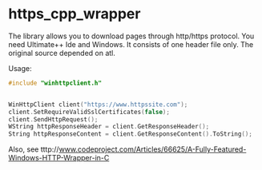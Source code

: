 # https_cpp_wrapper 



The library allows you to download pages through http/https protocol.
You need Ultimate++ Ide and Windows. It consists of one header file only.
The original source depended on atl.



Usage:
```c++
#include "winhttpclient.h"


WinHttpClient client("https://www.httpssite.com");
client.SetRequireValidSslCertificates(false);
client.SendHttpRequest();
WString httpResponseHeader = client.GetResponseHeader();
String httpResponseContent = client.GetResponseContent().ToString();
```
Also, see tttp://www.codeproject.com/Articles/66625/A-Fully-Featured-Windows-HTTP-Wrapper-in-C





